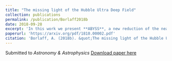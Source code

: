 ```yaml
---
title: "The missing light of the Hubble Ultra Deep Field"
collection: publications
permalink: /publication/Borlaff2018b
date: 2018-09-28
excerpt: 'In this work we present **ABYSS**, a new reduction of the near-infrared observations of the Hubble Ultra Deep Field with the WFC3/IR of the Hubble Space Telescope. Check the project main webpage on http://www.iac.es/proyecto/abyss/'
paperurl: 'https://arxiv.org/pdf/1810.00002.pdf'
citation: 'Borlaff, A. (2018b). &quot;The missing light of the Hubble Ultra Deep Field. &quot; <i> Submitted to A&A </i>. 1(1).'
---
```

Submitted to *Astronomy & Astrophysics*
[Download paper here](https://arxiv.org/abs/1810.00002)

